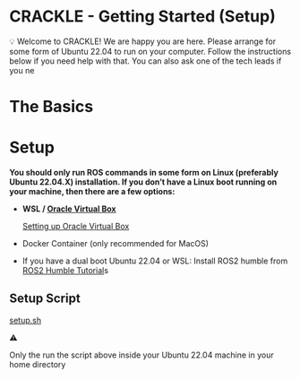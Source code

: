 # CRACKLE - Getting Started (Setup)

<aside>
💡 Welcome to CRACKLE! We are happy you are here. Please arrange for some form of Ubuntu 22.04 to run on your computer. Follow the instructions below if you need help with that. You can also ask one of the tech leads if you ne

</aside>

# The Basics

# Setup

**You should only run ROS commands in some form on Linux (preferably Ubuntu 22.04.X) installation. If you don’t have a Linux boot running on your machine, then there are a few options:**

- **WSL / [Oracle Virtual Box](https://download.virtualbox.org/virtualbox/7.1.4/VirtualBox-7.1.4-165100-Win.exe)**
    
    [Setting up Oracle Virtual Box](https://www.notion.so/Setting-up-Oracle-Virtual-Box-147d0549950a80f9b9e2c240506b72eb?pvs=21)
    
- Docker Container (only recommended for MacOS)

- If you have a dual boot Ubuntu 22.04 or WSL: Install ROS2 humble from [ROS2 Humble Tutorial](https://docs.ros.org/en/humble/Tutorials.html)s

## Setup Script

[setup.sh](attachment:2f4cc41d-ce9f-4767-985b-272c6fe213f8:setup.sh)

<aside>
⚠️

Only the run the script above inside your Ubuntu 22.04 machine in your home directory

</aside>
